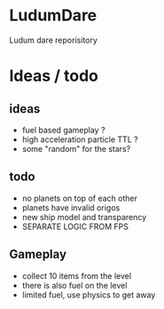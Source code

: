 LudumDare
=========

Ludum dare reporisitory


Ideas / todo
============

## ideas

* fuel based gameplay ?
* high acceleration particle TTL ?
* some "random" for the stars?

## todo

* no planets on top of each other
* planets have invalid origos
* new ship model and transparency
* SEPARATE LOGIC FROM FPS

## Gameplay

* collect 10 items from the level
* there is also fuel on the level
* limited fuel, use physics to get away